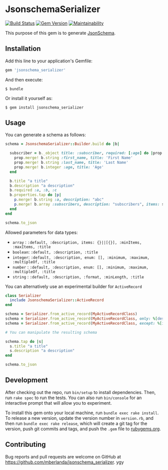 # JsonschemaSerializer

[![Build Status](https://travis-ci.org/mberlanda/jsonschema_serializer.svg?branch=master)](https://travis-ci.org/mberlanda/jsonschema_serializer)
[![Gem Version](https://badge.fury.io/rb/jsonschema_serializer.svg)](https://badge.fury.io/rb/jsonschema_serializer)
[![Maintainability](https://api.codeclimate.com/v1/badges/7312071a0865c70f5d60/maintainability)](https://codeclimate.com/github/mberlanda/jsonschema_serializer/maintainability)

This purpose of this gem is to generate [JsonSchema](http://json-schema.org/).

## Installation

Add this line to your application's Gemfile:

```ruby
gem 'jsonschema_serializer'
```

And then execute:

    $ bundle

Or install it yourself as:

    $ gem install jsonschema_serializer

## Usage

You can generate a schema as follows:

```ruby
schema = JsonschemaSerializer::Builder.build do |b|

  subscriber = b._object title: :subscriber, required: [:age] do |prop|
    prop.merge! b.string :first_name, title: 'First Name'
    prop.merge! b.string :last_name, title: 'Last Name'
    prop.merge! b.integer :age, title: 'Age'
  end

  b.title "a title"
  b.description "a description"
  b.required :a, :b, :c
  b.properties.tap do |p|
    p.merge! b.string :a, description: "abc"
    p.merge! b.array :subscribers, description: "subscribers", items: subscriber
  end
end

schema.to_json
```

Allowed parameters for data types:

- `array`  : `:default, :description, items: {}||[{}], :minItems, :maxItems, :title`
- `boolean`: `:default, :description, :title`
- `integer`: `:default, :description, enum: [], :minimum, :maximum, :multipleOf, :title`
- `number` : `:default, :description, enum: [], :minimum, :maximum, :multipleOf, :title`
- `string` : `:default, :description, :format, :minLength, :title`

You can alternatively use an experimental builder for `ActiveRecord`


```ruby
class Serializer
  include JsonschemaSerializer::ActiveRecord
end

schema = Serializer.from_active_record(MyActiveRecordClass)
schema = Serializer.from_active_record(MyActiveRecordClass, only: %[desired1 desired2])
schema = Serializer.from_active_record(MyActiveRecordClass, except: %[ignored1 ignored2])

# You can manipulate the resulting schema

schema.tap do |s|
  s.title "a title"
  s.description "a description"
end

schema.to_json
```

## Development

After checking out the repo, run `bin/setup` to install dependencies. Then, run `rake spec` to run the tests. You can also run `bin/console` for an interactive prompt that will allow you to experiment.

To install this gem onto your local machine, run `bundle exec rake install`. To release a new version, update the version number in `version.rb`, and then run `bundle exec rake release`, which will create a git tag for the version, push git commits and tags, and push the `.gem` file to [rubygems.org](https://rubygems.org).

## Contributing

Bug reports and pull requests are welcome on GitHub at https://github.com/mberlanda/jsonschema_serializer.
ygy
